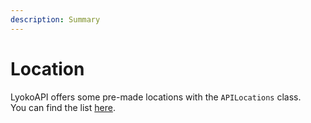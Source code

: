 ```yaml
---
description: Summary
---
```


# Location

LyokoAPI offers some pre-made locations with the `APILocations` class.\
You can find the list [here](https://github.com/LyokoAPI/LyokoAPI/blob/V2/LyokoAPI/RealWorld/Location/APILocations.cs).
